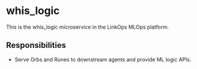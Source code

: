 # whis_logic

This is the whis_logic microservice in the LinkOps MLOps platform.

## Responsibilities
- Serve Orbs and Runes to downstream agents and provide ML logic APIs. 